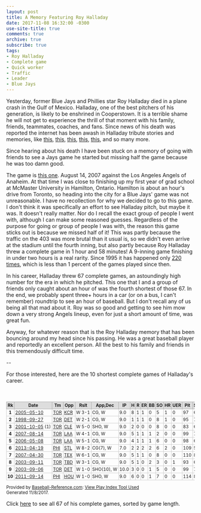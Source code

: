 ```yaml
---
layout: post
title: A Memory Featuring Roy Halladay
date: 2017-11-08 16:32:00 -0300
use-site-title: true
comments: true
archive: true
subscribe: true
tags:
- Roy Halladay
- Complete game
- Quick worker
- Traffic
- Leader
- Blue Jays
---
```


Yesterday, former Blue Jays and Phillies star Roy Halladay died in a plane crash in the Gulf of Mexico. Halladay, one of the best
pitchers of his generation, is likely to be enshrined in Cooperstown. It is a terrible shame he will not get to experience the thrill
of that moment with his family, friends, teammates, coaches, and fans. Since news of his death was reported the internet has been 
awash in Halladay tribute stories and memories, like <a href = "https://theathletic.com/149646/2017/11/07/rosenthal-former-teammates-remember-roy-halladay-as-a-great-player-and-an-even-better-person/" target = "_blank"> this</a>, 
<a href = "https://medium.com/@smsfindlay/its-good-to-have-you-with-us-even-if-it-s-just-for-the-day-a8ed4a32b656" target = "_blank"> this</a>,
<a href = "https://www.sbnation.com/2017/11/7/16620788/roy-halladay-blue-jays-phillies-memory" target = "_blank"> this</a>,
<a href = "https://theathletic.com/149804/2017/11/08/lott-a-personal-farewell-to-roy-halladay-a-blue-jays-legend-whose-retirement-seemed-to-bring-as-much-joy-as-his-glorious-career/" target = "_blank"> this</a>,
<a href = "https://www.thestar.com/sports/bluejays/2017/11/07/roy-halladay-was-a-pitching-ace-an-intense-competitor-and-a-ruthlessly-good-man-arthur.html" target = "_blank"> this</a>, and so many more. 

Since hearing about his death I have been stuck on a memory of going with friends to see a Jays game he started but missing half the game because he was too damn good.

The game is <a href = "https://www.baseball-reference.com/boxes/TOR/TOR200708140.shtml" target = "_blank"> this one</a>. August 14, 2007 against the Los Angeles Angels of Anaheim. At that 
time I was close to finishing up my first year of grad school at McMaster University in Hamilton, Ontario. Hamilton is about an hour's drive from Toronto,
so heading into the city for a Blue Jays' game was not unreasonable. I have no recollection for why we decided to go to this game. I don't think it was specifically
an effort to see Halladay pitch, but maybe it was. It doesn't really matter. Nor do I recall the exact group of people I went with, although I can make some reasoned guesses. 
Regardless of the purpose for going or group of people I was with, the reason this game sticks out is because we missed half of it! This was partly because the traffic on the 403 was more brutal than it usual is, so we
didn't even arrive at the stadium until the fourth inning, but also partly because Roy Halladay threw a complete game in 1 hour and 58 minutes! A 9-inning game finishing in under two hours
is a real rarity. Since 1995 it has happened only <a href = "https://bbref.com/pi/shareit/fkXaD" target = "_blank"> 220 times</a>, which is less than 1 percent of the games 
played since then. 

In his career, Halladay threw 67 complete games, an astoundingly high number for the era in which he pitched. This one that I and a group of friends only caught 
about an hour of was the fourth shortest of those 67. In the end, we probably spent three+ hours in a car (or on a bus, I can't remember) roundtrip to see an hour of baseball. But I don't recall
any of us being all that mad about it. Roy was so good and getting to see him mow down a very strong Angels lineup, even for just a short amount of time,
was great fun.

Anyway, for whatever reason that is the Roy Halladay memory that has been bouncing around my head since his passing. He was a great baseball player and reportedly an
excellent person. All the best to his family and friends in this tremendously difficult time.

--

For those interested, here are the 10 shortest complete games of Halladay's career.
<div class="sr_share_wrap" style="overflow:auto">
<table class="sr_share" id="" data-cols-to-freeze="2" style="border-collapse: collapse; font-size:.83em; border: 1px sold #aaa; overflow:auto;"><caption>Results</caption>
   <colgroup><col><col><col><col><col><col><col><col><col><col><col><col><col><col><col><col><col><col><col><col><col><col><col><col><col><col><col><col><col><col><col><col><col><col><col><col><col><col><col><col></colgroup>
   <thead>
      <tr>
         <th data-stat="ranker" scope="col" style="background-color: #ddd; border: 1px solid #aaa; padding: 2px;">Rk</th>
         <th data-stat="date_game" scope="col" style="background-color: #ddd; border: 1px solid #aaa; padding: 2px;">Date</th>
         <th data-stat="team_id" scope="col" style="background-color: #ddd; border: 1px solid #aaa; padding: 2px;">Tm</th>
         <th data-stat="opp_ID" scope="col" style="background-color: #ddd; border: 1px solid #aaa; padding: 2px;">Opp</th>
         <th data-stat="game_result" scope="col" style="background-color: #ddd; border: 1px solid #aaa; padding: 2px;">Rslt</th>
         <th data-stat="pitcher_game_result" scope="col" style="background-color: #ddd; border: 1px solid #aaa; padding: 2px;">App,Dec</th>
         <th data-stat="IP" scope="col" data-filter="1" data-name="Innings Pitched" style="background-color: #ddd; border: 1px solid #aaa; padding: 2px;">IP</th>
         <th data-stat="H" scope="col" style="background-color: #ddd; border: 1px solid #aaa; padding: 2px;">H</th>
         <th data-stat="R" scope="col" style="background-color: #ddd; border: 1px solid #aaa; padding: 2px;">R</th>
         <th data-stat="ER" scope="col" style="background-color: #ddd; border: 1px solid #aaa; padding: 2px;">ER</th>
         <th data-stat="BB" scope="col" style="background-color: #ddd; border: 1px solid #aaa; padding: 2px;">BB</th>
         <th data-stat="SO" scope="col" style="background-color: #ddd; border: 1px solid #aaa; padding: 2px;">SO</th>
         <th data-stat="HR" scope="col" style="background-color: #ddd; border: 1px solid #aaa; padding: 2px;">HR</th>
         <th data-stat="UER" scope="col" style="background-color: #ddd; border: 1px solid #aaa; padding: 2px;">UER</th>
         <th data-stat="pitches" scope="col" style="background-color: #ddd; border: 1px solid #aaa; padding: 2px;">Pit</th>
         <th data-stat="strikes" scope="col" style="background-color: #ddd; border: 1px solid #aaa; padding: 2px;">Str</th>
         <th data-stat="game_score" scope="col" style="background-color: #ddd; border: 1px solid #aaa; padding: 2px;">GSc</th>
         <th data-stat="BF" scope="col" style="background-color: #ddd; border: 1px solid #aaa; padding: 2px;">BF</th>
         <th data-stat="AB" scope="col" style="background-color: #ddd; border: 1px solid #aaa; padding: 2px;">AB</th>
         <th data-stat="2B" scope="col" style="background-color: #ddd; border: 1px solid #aaa; padding: 2px;">2B</th>
         <th data-stat="3B" scope="col" style="background-color: #ddd; border: 1px solid #aaa; padding: 2px;">3B</th>
         <th data-stat="IBB" scope="col" style="background-color: #ddd; border: 1px solid #aaa; padding: 2px;">IBB</th>
         <th data-stat="HBP" scope="col" style="background-color: #ddd; border: 1px solid #aaa; padding: 2px;">HBP</th>
         <th data-stat="SH" scope="col" style="background-color: #ddd; border: 1px solid #aaa; padding: 2px;">SH</th>
         <th data-stat="SF" scope="col" style="background-color: #ddd; border: 1px solid #aaa; padding: 2px;">SF</th>
         <th data-stat="GIDP" scope="col" style="background-color: #ddd; border: 1px solid #aaa; padding: 2px;">GDP</th>
         <th data-stat="SB" scope="col" style="background-color: #ddd; border: 1px solid #aaa; padding: 2px;">SB</th>
         <th data-stat="CS" scope="col" style="background-color: #ddd; border: 1px solid #aaa; padding: 2px;">CS</th>
         <th data-stat="pickoffs" scope="col" style="background-color: #ddd; border: 1px solid #aaa; padding: 2px;">PO</th>
         <th data-stat="BK" scope="col" style="background-color: #ddd; border: 1px solid #aaa; padding: 2px;">BK</th>
         <th data-stat="WP" scope="col" style="background-color: #ddd; border: 1px solid #aaa; padding: 2px;">WP</th>
         <th data-stat="earned_run_avg" scope="col" data-filter="1" data-name="Earned Run Average" style="background-color: #ddd; border: 1px solid #aaa; padding: 2px;">ERA</th>
         <th data-stat="wpa_def" scope="col" data-filter="1" data-name="Win Probability Added (WPA)" style="background-color: #ddd; border: 1px solid #aaa; padding: 2px;">WPA</th>
         <th data-stat="re24_def" scope="col" data-filter="1" data-name="Base-Out Runs Saved (RE24)" style="background-color: #ddd; border: 1px solid #aaa; padding: 2px;">RE24</th>
         <th data-stat="leverage_index_avg" scope="col" data-filter="1" data-name="<strong>Average Leverage Index</strong><br>The average pressure the pitcher or batter saw in this game or season.<br>1.0 is average pressure, below 1.0 is low pressure and above 1.0 is high pressure." style="background-color: #ddd; border: 1px solid #aaa; padding: 2px;">aLI</th>
         <th data-stat="game_length_minutes" scope="col" style="background-color: #ddd; border: 1px solid #aaa; padding: 2px;">GmLen</th>
      </tr>
   </thead>
   <tbody>
<tr data-row="0"><th scope="row" data-stat="ranker" csk="1" style="border: 1px solid #ccc; padding: 2px 3px 2px 2px; white-space: nowrap; ">1</th><td data-stat="date_game" style="border: 1px solid #ccc; padding: 2px 3px 2px 2px; white-space: nowrap; "><a href="https://www.baseball-reference.com/boxes/TOR/TOR200505100.shtml?utm_source=direct&amp;utm_medium=Share&amp;utm_campaign=ShareTool">2005-05-10</a></td><td data-stat="team_id" style="border: 1px solid #ccc; padding: 2px 3px 2px 2px; white-space: nowrap; "><a href="https://www.baseball-reference.com/teams/TOR/2005.shtml?utm_source=direct&amp;utm_medium=Share&amp;utm_campaign=ShareTool">TOR</a></td><td data-stat="opp_ID" style="border: 1px solid #ccc; padding: 2px 3px 2px 2px; white-space: nowrap; "><a href="https://www.baseball-reference.com/teams/KCR/2005.shtml?utm_source=direct&amp;utm_medium=Share&amp;utm_campaign=ShareTool">KCR</a></td><td data-stat="game_result" style="border: 1px solid #ccc; padding: 2px 3px 2px 2px; white-space: nowrap; ">W 3-1</td><td data-stat="pitcher_game_result" csk="5" style="border: 1px solid #ccc; padding: 2px 3px 2px 2px; white-space: nowrap; ">CG, W</td><td data-endpoint="/play-index/pe.cgi?html=1&amp;game-id=TOR200505100-hallaro01" data-stat="IP" style="border: 1px solid #ccc; padding: 2px 3px 2px 2px; white-space: nowrap; "> 9.0</td><td data-stat="H" style="border: 1px solid #ccc; padding: 2px 3px 2px 2px; white-space: nowrap; ">8</td><td data-stat="R" style="border: 1px solid #ccc; padding: 2px 3px 2px 2px; white-space: nowrap; ">1</td><td data-stat="ER" style="border: 1px solid #ccc; padding: 2px 3px 2px 2px; white-space: nowrap; ">1</td><td data-stat="BB" style="border: 1px solid #ccc; padding: 2px 3px 2px 2px; white-space: nowrap; ">0</td><td data-stat="SO" style="border: 1px solid #ccc; padding: 2px 3px 2px 2px; white-space: nowrap; ">5</td><td data-stat="HR" style="border: 1px solid #ccc; padding: 2px 3px 2px 2px; white-space: nowrap; ">1</td><td data-stat="UER" style="border: 1px solid #ccc; padding: 2px 3px 2px 2px; white-space: nowrap; ">0</td><td data-stat="pitches" style="border: 1px solid #ccc; padding: 2px 3px 2px 2px; white-space: nowrap; ">97</td><td data-stat="strikes" style="border: 1px solid #ccc; padding: 2px 3px 2px 2px; white-space: nowrap; ">63</td><td data-stat="game_score" style="border: 1px solid #ccc; padding: 2px 3px 2px 2px; white-space: nowrap; ">72</td><td data-stat="BF" style="border: 1px solid #ccc; padding: 2px 3px 2px 2px; white-space: nowrap; ">32</td><td data-stat="AB" style="border: 1px solid #ccc; padding: 2px 3px 2px 2px; white-space: nowrap; ">31</td><td data-stat="2B" style="border: 1px solid #ccc; padding: 2px 3px 2px 2px; white-space: nowrap; ">2</td><td data-stat="3B" style="border: 1px solid #ccc; padding: 2px 3px 2px 2px; white-space: nowrap; ">0</td><td data-stat="IBB" style="border: 1px solid #ccc; padding: 2px 3px 2px 2px; white-space: nowrap; ">0</td><td data-stat="HBP" style="border: 1px solid #ccc; padding: 2px 3px 2px 2px; white-space: nowrap; ">0</td><td data-stat="SH" style="border: 1px solid #ccc; padding: 2px 3px 2px 2px; white-space: nowrap; ">1</td><td data-stat="SF" style="border: 1px solid #ccc; padding: 2px 3px 2px 2px; white-space: nowrap; ">0</td><td data-stat="GIDP" style="border: 1px solid #ccc; padding: 2px 3px 2px 2px; white-space: nowrap; ">1</td><td data-stat="SB" style="border: 1px solid #ccc; padding: 2px 3px 2px 2px; white-space: nowrap; ">0</td><td data-stat="CS" style="border: 1px solid #ccc; padding: 2px 3px 2px 2px; white-space: nowrap; ">0</td><td data-stat="pickoffs" style="border: 1px solid #ccc; padding: 2px 3px 2px 2px; white-space: nowrap; ">0</td><td data-stat="BK" style="border: 1px solid #ccc; padding: 2px 3px 2px 2px; white-space: nowrap; ">0</td><td data-stat="WP" style="border: 1px solid #ccc; padding: 2px 3px 2px 2px; white-space: nowrap; ">0</td><td data-stat="earned_run_avg" style="border: 1px solid #ccc; padding: 2px 3px 2px 2px; white-space: nowrap; "> 1.00</td><td data-stat="wpa_def" style="border: 1px solid #ccc; padding: 2px 3px 2px 2px; white-space: nowrap; ">0.478</td><td data-stat="re24_def" style="border: 1px solid #ccc; padding: 2px 3px 2px 2px; white-space: nowrap; ">3.853</td><td data-stat="leverage_index_avg" style="border: 1px solid #ccc; padding: 2px 3px 2px 2px; white-space: nowrap; ">1.146</td><td data-stat="game_length_minutes" style="border: 1px solid #ccc; padding: 2px 3px 2px 2px; white-space: nowrap; ">104</td></tr>
<tr data-row="1"><th scope="row" data-stat="ranker" csk="2" style="border: 1px solid #ccc; padding: 2px 3px 2px 2px; white-space: nowrap; ">2</th><td data-stat="date_game" style="border: 1px solid #ccc; padding: 2px 3px 2px 2px; white-space: nowrap; "><a href="https://www.baseball-reference.com/boxes/TOR/TOR199809270.shtml?utm_source=direct&amp;utm_medium=Share&amp;utm_campaign=ShareTool">1998-09-27</a></td><td data-stat="team_id" style="border: 1px solid #ccc; padding: 2px 3px 2px 2px; white-space: nowrap; "><a href="https://www.baseball-reference.com/teams/TOR/1998.shtml?utm_source=direct&amp;utm_medium=Share&amp;utm_campaign=ShareTool">TOR</a></td><td data-stat="opp_ID" style="border: 1px solid #ccc; padding: 2px 3px 2px 2px; white-space: nowrap; "><a href="https://www.baseball-reference.com/teams/DET/1998.shtml?utm_source=direct&amp;utm_medium=Share&amp;utm_campaign=ShareTool">DET</a></td><td data-stat="game_result" style="border: 1px solid #ccc; padding: 2px 3px 2px 2px; white-space: nowrap; ">W 2-1</td><td data-stat="pitcher_game_result" csk="5" style="border: 1px solid #ccc; padding: 2px 3px 2px 2px; white-space: nowrap; ">CG, W</td><td data-endpoint="/play-index/pe.cgi?html=1&amp;game-id=TOR199809270-hallaro01" data-stat="IP" style="border: 1px solid #ccc; padding: 2px 3px 2px 2px; white-space: nowrap; "> 9.0</td><td data-stat="H" style="border: 1px solid #ccc; padding: 2px 3px 2px 2px; white-space: nowrap; ">1</td><td data-stat="R" style="border: 1px solid #ccc; padding: 2px 3px 2px 2px; white-space: nowrap; ">1</td><td data-stat="ER" style="border: 1px solid #ccc; padding: 2px 3px 2px 2px; white-space: nowrap; ">1</td><td data-stat="BB" style="border: 1px solid #ccc; padding: 2px 3px 2px 2px; white-space: nowrap; ">0</td><td data-stat="SO" style="border: 1px solid #ccc; padding: 2px 3px 2px 2px; white-space: nowrap; ">8</td><td data-stat="HR" style="border: 1px solid #ccc; padding: 2px 3px 2px 2px; white-space: nowrap; ">1</td><td data-stat="UER" style="border: 1px solid #ccc; padding: 2px 3px 2px 2px; white-space: nowrap; ">0</td><td data-stat="pitches" style="border: 1px solid #ccc; padding: 2px 3px 2px 2px; white-space: nowrap; ">95</td><td data-stat="strikes" style="border: 1px solid #ccc; padding: 2px 3px 2px 2px; white-space: nowrap; ">73</td><td data-stat="game_score" style="border: 1px solid #ccc; padding: 2px 3px 2px 2px; white-space: nowrap; ">89</td><td data-stat="BF" style="border: 1px solid #ccc; padding: 2px 3px 2px 2px; white-space: nowrap; ">29</td><td data-stat="AB" style="border: 1px solid #ccc; padding: 2px 3px 2px 2px; white-space: nowrap; ">29</td><td data-stat="2B" style="border: 1px solid #ccc; padding: 2px 3px 2px 2px; white-space: nowrap; ">0</td><td data-stat="3B" style="border: 1px solid #ccc; padding: 2px 3px 2px 2px; white-space: nowrap; ">0</td><td data-stat="IBB" style="border: 1px solid #ccc; padding: 2px 3px 2px 2px; white-space: nowrap; ">0</td><td data-stat="HBP" style="border: 1px solid #ccc; padding: 2px 3px 2px 2px; white-space: nowrap; ">0</td><td data-stat="SH" style="border: 1px solid #ccc; padding: 2px 3px 2px 2px; white-space: nowrap; ">0</td><td data-stat="SF" style="border: 1px solid #ccc; padding: 2px 3px 2px 2px; white-space: nowrap; ">0</td><td data-stat="GIDP" style="border: 1px solid #ccc; padding: 2px 3px 2px 2px; white-space: nowrap; ">0</td><td data-stat="SB" style="border: 1px solid #ccc; padding: 2px 3px 2px 2px; white-space: nowrap; ">0</td><td data-stat="CS" style="border: 1px solid #ccc; padding: 2px 3px 2px 2px; white-space: nowrap; ">0</td><td data-stat="pickoffs" style="border: 1px solid #ccc; padding: 2px 3px 2px 2px; white-space: nowrap; ">0</td><td data-stat="BK" style="border: 1px solid #ccc; padding: 2px 3px 2px 2px; white-space: nowrap; ">0</td><td data-stat="WP" style="border: 1px solid #ccc; padding: 2px 3px 2px 2px; white-space: nowrap; ">0</td><td data-stat="earned_run_avg" style="border: 1px solid #ccc; padding: 2px 3px 2px 2px; white-space: nowrap; "> 1.00</td><td data-stat="wpa_def" style="border: 1px solid #ccc; padding: 2px 3px 2px 2px; white-space: nowrap; ">0.623</td><td data-stat="re24_def" style="border: 1px solid #ccc; padding: 2px 3px 2px 2px; white-space: nowrap; ">4.044</td><td data-stat="leverage_index_avg" style="border: 1px solid #ccc; padding: 2px 3px 2px 2px; white-space: nowrap; ">.987</td><td data-stat="game_length_minutes" style="border: 1px solid #ccc; padding: 2px 3px 2px 2px; white-space: nowrap; ">105</td></tr>
<tr data-row="2"><th scope="row" data-stat="ranker" csk="3" style="border: 1px solid #ccc; padding: 2px 3px 2px 2px; white-space: nowrap; ">3</th><td data-stat="date_game" style="border: 1px solid #ccc; padding: 2px 3px 2px 2px; white-space: nowrap; "><a href="https://www.baseball-reference.com/boxes/TOR/TOR200110051.shtml?utm_source=direct&amp;utm_medium=Share&amp;utm_campaign=ShareTool">2001-10-05</a>&nbsp;(1)</td><td data-stat="team_id" style="border: 1px solid #ccc; padding: 2px 3px 2px 2px; white-space: nowrap; "><a href="https://www.baseball-reference.com/teams/TOR/2001.shtml?utm_source=direct&amp;utm_medium=Share&amp;utm_campaign=ShareTool">TOR</a></td><td data-stat="opp_ID" style="border: 1px solid #ccc; padding: 2px 3px 2px 2px; white-space: nowrap; "><a href="https://www.baseball-reference.com/teams/CLE/2001.shtml?utm_source=direct&amp;utm_medium=Share&amp;utm_campaign=ShareTool">CLE</a></td><td data-stat="game_result" style="border: 1px solid #ccc; padding: 2px 3px 2px 2px; white-space: nowrap; ">W 5-0</td><td data-stat="pitcher_game_result" csk="5" style="border: 1px solid #ccc; padding: 2px 3px 2px 2px; white-space: nowrap; ">SHO, W</td><td data-endpoint="/play-index/pe.cgi?html=1&amp;game-id=TOR200110051-hallaro01" data-stat="IP" style="border: 1px solid #ccc; padding: 2px 3px 2px 2px; white-space: nowrap; "> 9.0</td><td data-stat="H" style="border: 1px solid #ccc; padding: 2px 3px 2px 2px; white-space: nowrap; ">2</td><td data-stat="R" style="border: 1px solid #ccc; padding: 2px 3px 2px 2px; white-space: nowrap; ">0</td><td data-stat="ER" style="border: 1px solid #ccc; padding: 2px 3px 2px 2px; white-space: nowrap; ">0</td><td data-stat="BB" style="border: 1px solid #ccc; padding: 2px 3px 2px 2px; white-space: nowrap; ">0</td><td data-stat="SO" style="border: 1px solid #ccc; padding: 2px 3px 2px 2px; white-space: nowrap; ">8</td><td data-stat="HR" style="border: 1px solid #ccc; padding: 2px 3px 2px 2px; white-space: nowrap; ">0</td><td data-stat="UER" style="border: 1px solid #ccc; padding: 2px 3px 2px 2px; white-space: nowrap; ">0</td><td data-stat="pitches" style="border: 1px solid #ccc; padding: 2px 3px 2px 2px; white-space: nowrap; ">83</td><td data-stat="strikes" style="border: 1px solid #ccc; padding: 2px 3px 2px 2px; white-space: nowrap; ">60</td><td data-stat="game_score" style="border: 1px solid #ccc; padding: 2px 3px 2px 2px; white-space: nowrap; ">91</td><td data-stat="BF" style="border: 1px solid #ccc; padding: 2px 3px 2px 2px; white-space: nowrap; ">29</td><td data-stat="AB" style="border: 1px solid #ccc; padding: 2px 3px 2px 2px; white-space: nowrap; ">29</td><td data-stat="2B" style="border: 1px solid #ccc; padding: 2px 3px 2px 2px; white-space: nowrap; ">0</td><td data-stat="3B" style="border: 1px solid #ccc; padding: 2px 3px 2px 2px; white-space: nowrap; ">0</td><td data-stat="IBB" style="border: 1px solid #ccc; padding: 2px 3px 2px 2px; white-space: nowrap; ">0</td><td data-stat="HBP" style="border: 1px solid #ccc; padding: 2px 3px 2px 2px; white-space: nowrap; ">0</td><td data-stat="SH" style="border: 1px solid #ccc; padding: 2px 3px 2px 2px; white-space: nowrap; ">0</td><td data-stat="SF" style="border: 1px solid #ccc; padding: 2px 3px 2px 2px; white-space: nowrap; ">0</td><td data-stat="GIDP" style="border: 1px solid #ccc; padding: 2px 3px 2px 2px; white-space: nowrap; ">1</td><td data-stat="SB" style="border: 1px solid #ccc; padding: 2px 3px 2px 2px; white-space: nowrap; ">0</td><td data-stat="CS" style="border: 1px solid #ccc; padding: 2px 3px 2px 2px; white-space: nowrap; ">0</td><td data-stat="pickoffs" style="border: 1px solid #ccc; padding: 2px 3px 2px 2px; white-space: nowrap; ">0</td><td data-stat="BK" style="border: 1px solid #ccc; padding: 2px 3px 2px 2px; white-space: nowrap; ">0</td><td data-stat="WP" style="border: 1px solid #ccc; padding: 2px 3px 2px 2px; white-space: nowrap; ">0</td><td data-stat="earned_run_avg" style="border: 1px solid #ccc; padding: 2px 3px 2px 2px; white-space: nowrap; "> 0.00</td><td data-stat="wpa_def" style="border: 1px solid #ccc; padding: 2px 3px 2px 2px; white-space: nowrap; ">0.285</td><td data-stat="re24_def" style="border: 1px solid #ccc; padding: 2px 3px 2px 2px; white-space: nowrap; ">5.034</td><td data-stat="leverage_index_avg" style="border: 1px solid #ccc; padding: 2px 3px 2px 2px; white-space: nowrap; ">.416</td><td data-stat="game_length_minutes" style="border: 1px solid #ccc; padding: 2px 3px 2px 2px; white-space: nowrap; ">117</td></tr>
<tr data-row="3"><th scope="row" data-stat="ranker" csk="4" style="border: 1px solid #ccc; padding: 2px 3px 2px 2px; white-space: nowrap; ">4</th><td data-stat="date_game" style="border: 1px solid #ccc; padding: 2px 3px 2px 2px; white-space: nowrap; "><a href="https://www.baseball-reference.com/boxes/TOR/TOR200708140.shtml?utm_source=direct&amp;utm_medium=Share&amp;utm_campaign=ShareTool">2007-08-14</a></td><td data-stat="team_id" style="border: 1px solid #ccc; padding: 2px 3px 2px 2px; white-space: nowrap; "><a href="https://www.baseball-reference.com/teams/TOR/2007.shtml?utm_source=direct&amp;utm_medium=Share&amp;utm_campaign=ShareTool">TOR</a></td><td data-stat="opp_ID" style="border: 1px solid #ccc; padding: 2px 3px 2px 2px; white-space: nowrap; "><a href="https://www.baseball-reference.com/teams/LAA/2007.shtml?utm_source=direct&amp;utm_medium=Share&amp;utm_campaign=ShareTool">LAA</a></td><td data-stat="game_result" style="border: 1px solid #ccc; padding: 2px 3px 2px 2px; white-space: nowrap; ">W 4-1</td><td data-stat="pitcher_game_result" csk="5" style="border: 1px solid #ccc; padding: 2px 3px 2px 2px; white-space: nowrap; ">CG, W</td><td data-endpoint="/play-index/pe.cgi?html=1&amp;game-id=TOR200708140-hallaro01" data-stat="IP" style="border: 1px solid #ccc; padding: 2px 3px 2px 2px; white-space: nowrap; "> 9.0</td><td data-stat="H" style="border: 1px solid #ccc; padding: 2px 3px 2px 2px; white-space: nowrap; ">5</td><td data-stat="R" style="border: 1px solid #ccc; padding: 2px 3px 2px 2px; white-space: nowrap; ">1</td><td data-stat="ER" style="border: 1px solid #ccc; padding: 2px 3px 2px 2px; white-space: nowrap; ">1</td><td data-stat="BB" style="border: 1px solid #ccc; padding: 2px 3px 2px 2px; white-space: nowrap; ">1</td><td data-stat="SO" style="border: 1px solid #ccc; padding: 2px 3px 2px 2px; white-space: nowrap; ">2</td><td data-stat="HR" style="border: 1px solid #ccc; padding: 2px 3px 2px 2px; white-space: nowrap; ">0</td><td data-stat="UER" style="border: 1px solid #ccc; padding: 2px 3px 2px 2px; white-space: nowrap; ">0</td><td data-stat="pitches" style="border: 1px solid #ccc; padding: 2px 3px 2px 2px; white-space: nowrap; ">99</td><td data-stat="strikes" style="border: 1px solid #ccc; padding: 2px 3px 2px 2px; white-space: nowrap; ">71</td><td data-stat="game_score" style="border: 1px solid #ccc; padding: 2px 3px 2px 2px; white-space: nowrap; ">74</td><td data-stat="BF" style="border: 1px solid #ccc; padding: 2px 3px 2px 2px; white-space: nowrap; ">30</td><td data-stat="AB" style="border: 1px solid #ccc; padding: 2px 3px 2px 2px; white-space: nowrap; ">29</td><td data-stat="2B" style="border: 1px solid #ccc; padding: 2px 3px 2px 2px; white-space: nowrap; ">0</td><td data-stat="3B" style="border: 1px solid #ccc; padding: 2px 3px 2px 2px; white-space: nowrap; ">0</td><td data-stat="IBB" style="border: 1px solid #ccc; padding: 2px 3px 2px 2px; white-space: nowrap; ">0</td><td data-stat="HBP" style="border: 1px solid #ccc; padding: 2px 3px 2px 2px; white-space: nowrap; ">0</td><td data-stat="SH" style="border: 1px solid #ccc; padding: 2px 3px 2px 2px; white-space: nowrap; ">0</td><td data-stat="SF" style="border: 1px solid #ccc; padding: 2px 3px 2px 2px; white-space: nowrap; ">0</td><td data-stat="GIDP" style="border: 1px solid #ccc; padding: 2px 3px 2px 2px; white-space: nowrap; ">1</td><td data-stat="SB" style="border: 1px solid #ccc; padding: 2px 3px 2px 2px; white-space: nowrap; ">1</td><td data-stat="CS" style="border: 1px solid #ccc; padding: 2px 3px 2px 2px; white-space: nowrap; ">1</td><td data-stat="pickoffs" style="border: 1px solid #ccc; padding: 2px 3px 2px 2px; white-space: nowrap; ">0</td><td data-stat="BK" style="border: 1px solid #ccc; padding: 2px 3px 2px 2px; white-space: nowrap; ">0</td><td data-stat="WP" style="border: 1px solid #ccc; padding: 2px 3px 2px 2px; white-space: nowrap; ">0</td><td data-stat="earned_run_avg" style="border: 1px solid #ccc; padding: 2px 3px 2px 2px; white-space: nowrap; "> 1.00</td><td data-stat="wpa_def" style="border: 1px solid #ccc; padding: 2px 3px 2px 2px; white-space: nowrap; ">0.334</td><td data-stat="re24_def" style="border: 1px solid #ccc; padding: 2px 3px 2px 2px; white-space: nowrap; ">3.954</td><td data-stat="leverage_index_avg" style="border: 1px solid #ccc; padding: 2px 3px 2px 2px; white-space: nowrap; ">.811</td><td data-stat="game_length_minutes" style="border: 1px solid #ccc; padding: 2px 3px 2px 2px; white-space: nowrap; ">118</td></tr>
<tr data-row="4"><th scope="row" data-stat="ranker" csk="5" style="border: 1px solid #ccc; padding: 2px 3px 2px 2px; white-space: nowrap; ">5</th><td data-stat="date_game" style="border: 1px solid #ccc; padding: 2px 3px 2px 2px; white-space: nowrap; "><a href="https://www.baseball-reference.com/boxes/TOR/TOR200605080.shtml?utm_source=direct&amp;utm_medium=Share&amp;utm_campaign=ShareTool">2006-05-08</a></td><td data-stat="team_id" style="border: 1px solid #ccc; padding: 2px 3px 2px 2px; white-space: nowrap; "><a href="https://www.baseball-reference.com/teams/TOR/2006.shtml?utm_source=direct&amp;utm_medium=Share&amp;utm_campaign=ShareTool">TOR</a></td><td data-stat="opp_ID" style="border: 1px solid #ccc; padding: 2px 3px 2px 2px; white-space: nowrap; "><a href="https://www.baseball-reference.com/teams/LAA/2006.shtml?utm_source=direct&amp;utm_medium=Share&amp;utm_campaign=ShareTool">LAA</a></td><td data-stat="game_result" style="border: 1px solid #ccc; padding: 2px 3px 2px 2px; white-space: nowrap; ">W 5-1</td><td data-stat="pitcher_game_result" csk="5" style="border: 1px solid #ccc; padding: 2px 3px 2px 2px; white-space: nowrap; ">CG, W</td><td data-endpoint="/play-index/pe.cgi?html=1&amp;game-id=TOR200605080-hallaro01" data-stat="IP" style="border: 1px solid #ccc; padding: 2px 3px 2px 2px; white-space: nowrap; "> 9.0</td><td data-stat="H" style="border: 1px solid #ccc; padding: 2px 3px 2px 2px; white-space: nowrap; ">4</td><td data-stat="R" style="border: 1px solid #ccc; padding: 2px 3px 2px 2px; white-space: nowrap; ">1</td><td data-stat="ER" style="border: 1px solid #ccc; padding: 2px 3px 2px 2px; white-space: nowrap; ">1</td><td data-stat="BB" style="border: 1px solid #ccc; padding: 2px 3px 2px 2px; white-space: nowrap; ">1</td><td data-stat="SO" style="border: 1px solid #ccc; padding: 2px 3px 2px 2px; white-space: nowrap; ">6</td><td data-stat="HR" style="border: 1px solid #ccc; padding: 2px 3px 2px 2px; white-space: nowrap; ">0</td><td data-stat="UER" style="border: 1px solid #ccc; padding: 2px 3px 2px 2px; white-space: nowrap; ">0</td><td data-stat="pitches" style="border: 1px solid #ccc; padding: 2px 3px 2px 2px; white-space: nowrap; ">98</td><td data-stat="strikes" style="border: 1px solid #ccc; padding: 2px 3px 2px 2px; white-space: nowrap; ">60</td><td data-stat="game_score" style="border: 1px solid #ccc; padding: 2px 3px 2px 2px; white-space: nowrap; ">80</td><td data-stat="BF" style="border: 1px solid #ccc; padding: 2px 3px 2px 2px; white-space: nowrap; ">32</td><td data-stat="AB" style="border: 1px solid #ccc; padding: 2px 3px 2px 2px; white-space: nowrap; ">30</td><td data-stat="2B" style="border: 1px solid #ccc; padding: 2px 3px 2px 2px; white-space: nowrap; ">2</td><td data-stat="3B" style="border: 1px solid #ccc; padding: 2px 3px 2px 2px; white-space: nowrap; ">0</td><td data-stat="IBB" style="border: 1px solid #ccc; padding: 2px 3px 2px 2px; white-space: nowrap; ">0</td><td data-stat="HBP" style="border: 1px solid #ccc; padding: 2px 3px 2px 2px; white-space: nowrap; ">1</td><td data-stat="SH" style="border: 1px solid #ccc; padding: 2px 3px 2px 2px; white-space: nowrap; ">0</td><td data-stat="SF" style="border: 1px solid #ccc; padding: 2px 3px 2px 2px; white-space: nowrap; ">0</td><td data-stat="GIDP" style="border: 1px solid #ccc; padding: 2px 3px 2px 2px; white-space: nowrap; ">2</td><td data-stat="SB" style="border: 1px solid #ccc; padding: 2px 3px 2px 2px; white-space: nowrap; ">1</td><td data-stat="CS" style="border: 1px solid #ccc; padding: 2px 3px 2px 2px; white-space: nowrap; ">0</td><td data-stat="pickoffs" style="border: 1px solid #ccc; padding: 2px 3px 2px 2px; white-space: nowrap; ">0</td><td data-stat="BK" style="border: 1px solid #ccc; padding: 2px 3px 2px 2px; white-space: nowrap; ">0</td><td data-stat="WP" style="border: 1px solid #ccc; padding: 2px 3px 2px 2px; white-space: nowrap; ">0</td><td data-stat="earned_run_avg" style="border: 1px solid #ccc; padding: 2px 3px 2px 2px; white-space: nowrap; "> 1.00</td><td data-stat="wpa_def" style="border: 1px solid #ccc; padding: 2px 3px 2px 2px; white-space: nowrap; ">0.368</td><td data-stat="re24_def" style="border: 1px solid #ccc; padding: 2px 3px 2px 2px; white-space: nowrap; ">3.973</td><td data-stat="leverage_index_avg" style="border: 1px solid #ccc; padding: 2px 3px 2px 2px; white-space: nowrap; ">.774</td><td data-stat="game_length_minutes" style="border: 1px solid #ccc; padding: 2px 3px 2px 2px; white-space: nowrap; ">119</td></tr>
<tr data-row="5"><th scope="row" data-stat="ranker" csk="6" style="border: 1px solid #ccc; padding: 2px 3px 2px 2px; white-space: nowrap; ">6</th><td data-stat="date_game" style="border: 1px solid #ccc; padding: 2px 3px 2px 2px; white-space: nowrap; "><a href="https://www.baseball-reference.com/boxes/PHI/PHI201304190.shtml?utm_source=direct&amp;utm_medium=Share&amp;utm_campaign=ShareTool">2013-04-19</a></td><td data-stat="team_id" style="border: 1px solid #ccc; padding: 2px 3px 2px 2px; white-space: nowrap; "><a href="https://www.baseball-reference.com/teams/PHI/2013.shtml?utm_source=direct&amp;utm_medium=Share&amp;utm_campaign=ShareTool">PHI</a></td><td data-stat="opp_ID" style="border: 1px solid #ccc; padding: 2px 3px 2px 2px; white-space: nowrap; "><a href="https://www.baseball-reference.com/teams/STL/2013.shtml?utm_source=direct&amp;utm_medium=Share&amp;utm_campaign=ShareTool">STL</a></td><td data-stat="game_result" style="border: 1px solid #ccc; padding: 2px 3px 2px 2px; white-space: nowrap; ">W 8-2</td><td data-stat="pitcher_game_result" csk="5" style="border: 1px solid #ccc; padding: 2px 3px 2px 2px; white-space: nowrap; ">CG(7), W</td><td data-endpoint="/play-index/pe.cgi?html=1&amp;game-id=PHI201304190-hallaro01" data-stat="IP" style="border: 1px solid #ccc; padding: 2px 3px 2px 2px; white-space: nowrap; "> 7.0</td><td data-stat="H" style="border: 1px solid #ccc; padding: 2px 3px 2px 2px; white-space: nowrap; ">2</td><td data-stat="R" style="border: 1px solid #ccc; padding: 2px 3px 2px 2px; white-space: nowrap; ">2</td><td data-stat="ER" style="border: 1px solid #ccc; padding: 2px 3px 2px 2px; white-space: nowrap; ">2</td><td data-stat="BB" style="border: 1px solid #ccc; padding: 2px 3px 2px 2px; white-space: nowrap; ">2</td><td data-stat="SO" style="border: 1px solid #ccc; padding: 2px 3px 2px 2px; white-space: nowrap; ">6</td><td data-stat="HR" style="border: 1px solid #ccc; padding: 2px 3px 2px 2px; white-space: nowrap; ">2</td><td data-stat="UER" style="border: 1px solid #ccc; padding: 2px 3px 2px 2px; white-space: nowrap; ">0</td><td data-stat="pitches" style="border: 1px solid #ccc; padding: 2px 3px 2px 2px; white-space: nowrap; ">109</td><td data-stat="strikes" style="border: 1px solid #ccc; padding: 2px 3px 2px 2px; white-space: nowrap; ">59</td><td data-stat="game_score" style="border: 1px solid #ccc; padding: 2px 3px 2px 2px; white-space: nowrap; ">69</td><td data-stat="BF" style="border: 1px solid #ccc; padding: 2px 3px 2px 2px; white-space: nowrap; ">25</td><td data-stat="AB" style="border: 1px solid #ccc; padding: 2px 3px 2px 2px; white-space: nowrap; ">23</td><td data-stat="2B" style="border: 1px solid #ccc; padding: 2px 3px 2px 2px; white-space: nowrap; ">0</td><td data-stat="3B" style="border: 1px solid #ccc; padding: 2px 3px 2px 2px; white-space: nowrap; ">0</td><td data-stat="IBB" style="border: 1px solid #ccc; padding: 2px 3px 2px 2px; white-space: nowrap; ">0</td><td data-stat="HBP" style="border: 1px solid #ccc; padding: 2px 3px 2px 2px; white-space: nowrap; ">0</td><td data-stat="SH" style="border: 1px solid #ccc; padding: 2px 3px 2px 2px; white-space: nowrap; ">0</td><td data-stat="SF" style="border: 1px solid #ccc; padding: 2px 3px 2px 2px; white-space: nowrap; ">0</td><td data-stat="GIDP" style="border: 1px solid #ccc; padding: 2px 3px 2px 2px; white-space: nowrap; ">0</td><td data-stat="SB" style="border: 1px solid #ccc; padding: 2px 3px 2px 2px; white-space: nowrap; ">0</td><td data-stat="CS" style="border: 1px solid #ccc; padding: 2px 3px 2px 2px; white-space: nowrap; ">0</td><td data-stat="pickoffs" style="border: 1px solid #ccc; padding: 2px 3px 2px 2px; white-space: nowrap; ">0</td><td data-stat="BK" style="border: 1px solid #ccc; padding: 2px 3px 2px 2px; white-space: nowrap; ">0</td><td data-stat="WP" style="border: 1px solid #ccc; padding: 2px 3px 2px 2px; white-space: nowrap; ">0</td><td data-stat="earned_run_avg" style="border: 1px solid #ccc; padding: 2px 3px 2px 2px; white-space: nowrap; "> 2.57</td><td data-stat="wpa_def" style="border: 1px solid #ccc; padding: 2px 3px 2px 2px; white-space: nowrap; ">0.074</td><td data-stat="re24_def" style="border: 1px solid #ccc; padding: 2px 3px 2px 2px; white-space: nowrap; ">1.100</td><td data-stat="leverage_index_avg" style="border: 1px solid #ccc; padding: 2px 3px 2px 2px; white-space: nowrap; ">.236</td><td data-stat="game_length_minutes" style="border: 1px solid #ccc; padding: 2px 3px 2px 2px; white-space: nowrap; ">121</td></tr>
<tr data-row="6"><th scope="row" data-stat="ranker" csk="7" style="border: 1px solid #ccc; padding: 2px 3px 2px 2px; white-space: nowrap; ">7</th><td data-stat="date_game" style="border: 1px solid #ccc; padding: 2px 3px 2px 2px; white-space: nowrap; "><a href="https://www.baseball-reference.com/boxes/TOR/TOR200704300.shtml?utm_source=direct&amp;utm_medium=Share&amp;utm_campaign=ShareTool">2007-04-30</a></td><td data-stat="team_id" style="border: 1px solid #ccc; padding: 2px 3px 2px 2px; white-space: nowrap; "><a href="https://www.baseball-reference.com/teams/TOR/2007.shtml?utm_source=direct&amp;utm_medium=Share&amp;utm_campaign=ShareTool">TOR</a></td><td data-stat="opp_ID" style="border: 1px solid #ccc; padding: 2px 3px 2px 2px; white-space: nowrap; "><a href="https://www.baseball-reference.com/teams/TEX/2007.shtml?utm_source=direct&amp;utm_medium=Share&amp;utm_campaign=ShareTool">TEX</a></td><td data-stat="game_result" style="border: 1px solid #ccc; padding: 2px 3px 2px 2px; white-space: nowrap; ">W 6-1</td><td data-stat="pitcher_game_result" csk="5" style="border: 1px solid #ccc; padding: 2px 3px 2px 2px; white-space: nowrap; ">CG, W</td><td data-endpoint="/play-index/pe.cgi?html=1&amp;game-id=TOR200704300-hallaro01" data-stat="IP" style="border: 1px solid #ccc; padding: 2px 3px 2px 2px; white-space: nowrap; "> 9.0</td><td data-stat="H" style="border: 1px solid #ccc; padding: 2px 3px 2px 2px; white-space: nowrap; ">5</td><td data-stat="R" style="border: 1px solid #ccc; padding: 2px 3px 2px 2px; white-space: nowrap; ">1</td><td data-stat="ER" style="border: 1px solid #ccc; padding: 2px 3px 2px 2px; white-space: nowrap; ">1</td><td data-stat="BB" style="border: 1px solid #ccc; padding: 2px 3px 2px 2px; white-space: nowrap; ">0</td><td data-stat="SO" style="border: 1px solid #ccc; padding: 2px 3px 2px 2px; white-space: nowrap; ">8</td><td data-stat="HR" style="border: 1px solid #ccc; padding: 2px 3px 2px 2px; white-space: nowrap; ">0</td><td data-stat="UER" style="border: 1px solid #ccc; padding: 2px 3px 2px 2px; white-space: nowrap; ">0</td><td data-stat="pitches" style="border: 1px solid #ccc; padding: 2px 3px 2px 2px; white-space: nowrap; ">110</td><td data-stat="strikes" style="border: 1px solid #ccc; padding: 2px 3px 2px 2px; white-space: nowrap; ">80</td><td data-stat="game_score" style="border: 1px solid #ccc; padding: 2px 3px 2px 2px; white-space: nowrap; ">81</td><td data-stat="BF" style="border: 1px solid #ccc; padding: 2px 3px 2px 2px; white-space: nowrap; ">31</td><td data-stat="AB" style="border: 1px solid #ccc; padding: 2px 3px 2px 2px; white-space: nowrap; ">31</td><td data-stat="2B" style="border: 1px solid #ccc; padding: 2px 3px 2px 2px; white-space: nowrap; ">2</td><td data-stat="3B" style="border: 1px solid #ccc; padding: 2px 3px 2px 2px; white-space: nowrap; ">0</td><td data-stat="IBB" style="border: 1px solid #ccc; padding: 2px 3px 2px 2px; white-space: nowrap; ">0</td><td data-stat="HBP" style="border: 1px solid #ccc; padding: 2px 3px 2px 2px; white-space: nowrap; ">0</td><td data-stat="SH" style="border: 1px solid #ccc; padding: 2px 3px 2px 2px; white-space: nowrap; ">0</td><td data-stat="SF" style="border: 1px solid #ccc; padding: 2px 3px 2px 2px; white-space: nowrap; ">0</td><td data-stat="GIDP" style="border: 1px solid #ccc; padding: 2px 3px 2px 2px; white-space: nowrap; ">1</td><td data-stat="SB" style="border: 1px solid #ccc; padding: 2px 3px 2px 2px; white-space: nowrap; ">2</td><td data-stat="CS" style="border: 1px solid #ccc; padding: 2px 3px 2px 2px; white-space: nowrap; ">0</td><td data-stat="pickoffs" style="border: 1px solid #ccc; padding: 2px 3px 2px 2px; white-space: nowrap; ">0</td><td data-stat="BK" style="border: 1px solid #ccc; padding: 2px 3px 2px 2px; white-space: nowrap; ">0</td><td data-stat="WP" style="border: 1px solid #ccc; padding: 2px 3px 2px 2px; white-space: nowrap; ">0</td><td data-stat="earned_run_avg" style="border: 1px solid #ccc; padding: 2px 3px 2px 2px; white-space: nowrap; "> 1.00</td><td data-stat="wpa_def" style="border: 1px solid #ccc; padding: 2px 3px 2px 2px; white-space: nowrap; ">0.378</td><td data-stat="re24_def" style="border: 1px solid #ccc; padding: 2px 3px 2px 2px; white-space: nowrap; ">3.954</td><td data-stat="leverage_index_avg" style="border: 1px solid #ccc; padding: 2px 3px 2px 2px; white-space: nowrap; ">.832</td><td data-stat="game_length_minutes" style="border: 1px solid #ccc; padding: 2px 3px 2px 2px; white-space: nowrap; ">122</td></tr>
<tr data-row="7"><th scope="row" data-stat="ranker" csk="8" style="border: 1px solid #ccc; padding: 2px 3px 2px 2px; white-space: nowrap; ">8</th><td data-stat="date_game" style="border: 1px solid #ccc; padding: 2px 3px 2px 2px; white-space: nowrap; "><a href="https://www.baseball-reference.com/boxes/TBA/TBA200309110.shtml?utm_source=direct&amp;utm_medium=Share&amp;utm_campaign=ShareTool">2003-09-11</a></td><td data-stat="team_id" style="border: 1px solid #ccc; padding: 2px 3px 2px 2px; white-space: nowrap; "><a href="https://www.baseball-reference.com/teams/TOR/2003.shtml?utm_source=direct&amp;utm_medium=Share&amp;utm_campaign=ShareTool">TOR</a></td><td data-stat="opp_ID" style="border: 1px solid #ccc; padding: 2px 3px 2px 2px; white-space: nowrap; "><a href="https://www.baseball-reference.com/teams/TBD/2003.shtml?utm_source=direct&amp;utm_medium=Share&amp;utm_campaign=ShareTool">TBD</a></td><td data-stat="game_result" style="border: 1px solid #ccc; padding: 2px 3px 2px 2px; white-space: nowrap; ">W 3-1</td><td data-stat="pitcher_game_result" csk="5" style="border: 1px solid #ccc; padding: 2px 3px 2px 2px; white-space: nowrap; ">CG, W</td><td data-endpoint="/play-index/pe.cgi?html=1&amp;game-id=TBA200309110-hallaro01" data-stat="IP" style="border: 1px solid #ccc; padding: 2px 3px 2px 2px; white-space: nowrap; "> 9.0</td><td data-stat="H" style="border: 1px solid #ccc; padding: 2px 3px 2px 2px; white-space: nowrap; ">5</td><td data-stat="R" style="border: 1px solid #ccc; padding: 2px 3px 2px 2px; white-space: nowrap; ">1</td><td data-stat="ER" style="border: 1px solid #ccc; padding: 2px 3px 2px 2px; white-space: nowrap; ">0</td><td data-stat="BB" style="border: 1px solid #ccc; padding: 2px 3px 2px 2px; white-space: nowrap; ">2</td><td data-stat="SO" style="border: 1px solid #ccc; padding: 2px 3px 2px 2px; white-space: nowrap; ">3</td><td data-stat="HR" style="border: 1px solid #ccc; padding: 2px 3px 2px 2px; white-space: nowrap; ">0</td><td data-stat="UER" style="border: 1px solid #ccc; padding: 2px 3px 2px 2px; white-space: nowrap; ">1</td><td data-stat="pitches" style="border: 1px solid #ccc; padding: 2px 3px 2px 2px; white-space: nowrap; ">93</td><td data-stat="strikes" style="border: 1px solid #ccc; padding: 2px 3px 2px 2px; white-space: nowrap; ">64</td><td data-stat="game_score" style="border: 1px solid #ccc; padding: 2px 3px 2px 2px; white-space: nowrap; ">76</td><td data-stat="BF" style="border: 1px solid #ccc; padding: 2px 3px 2px 2px; white-space: nowrap; ">32</td><td data-stat="AB" style="border: 1px solid #ccc; padding: 2px 3px 2px 2px; white-space: nowrap; ">29</td><td data-stat="2B" style="border: 1px solid #ccc; padding: 2px 3px 2px 2px; white-space: nowrap; ">0</td><td data-stat="3B" style="border: 1px solid #ccc; padding: 2px 3px 2px 2px; white-space: nowrap; ">0</td><td data-stat="IBB" style="border: 1px solid #ccc; padding: 2px 3px 2px 2px; white-space: nowrap; ">0</td><td data-stat="HBP" style="border: 1px solid #ccc; padding: 2px 3px 2px 2px; white-space: nowrap; ">0</td><td data-stat="SH" style="border: 1px solid #ccc; padding: 2px 3px 2px 2px; white-space: nowrap; ">0</td><td data-stat="SF" style="border: 1px solid #ccc; padding: 2px 3px 2px 2px; white-space: nowrap; ">1</td><td data-stat="GIDP" style="border: 1px solid #ccc; padding: 2px 3px 2px 2px; white-space: nowrap; ">2</td><td data-stat="SB" style="border: 1px solid #ccc; padding: 2px 3px 2px 2px; white-space: nowrap; ">0</td><td data-stat="CS" style="border: 1px solid #ccc; padding: 2px 3px 2px 2px; white-space: nowrap; ">1</td><td data-stat="pickoffs" style="border: 1px solid #ccc; padding: 2px 3px 2px 2px; white-space: nowrap; ">0</td><td data-stat="BK" style="border: 1px solid #ccc; padding: 2px 3px 2px 2px; white-space: nowrap; ">0</td><td data-stat="WP" style="border: 1px solid #ccc; padding: 2px 3px 2px 2px; white-space: nowrap; ">0</td><td data-stat="earned_run_avg" style="border: 1px solid #ccc; padding: 2px 3px 2px 2px; white-space: nowrap; "> 0.00</td><td data-stat="wpa_def" style="border: 1px solid #ccc; padding: 2px 3px 2px 2px; white-space: nowrap; ">0.540</td><td data-stat="re24_def" style="border: 1px solid #ccc; padding: 2px 3px 2px 2px; white-space: nowrap; ">3.661</td><td data-stat="leverage_index_avg" style="border: 1px solid #ccc; padding: 2px 3px 2px 2px; white-space: nowrap; ">1.410</td><td data-stat="game_length_minutes" style="border: 1px solid #ccc; padding: 2px 3px 2px 2px; white-space: nowrap; ">123</td></tr>
<tr data-row="8"><th scope="row" data-stat="ranker" csk="9" style="border: 1px solid #ccc; padding: 2px 3px 2px 2px; white-space: nowrap; ">9</th><td data-stat="date_game" style="border: 1px solid #ccc; padding: 2px 3px 2px 2px; white-space: nowrap; "><a href="https://www.baseball-reference.com/boxes/TOR/TOR200309060.shtml?utm_source=direct&amp;utm_medium=Share&amp;utm_campaign=ShareTool">2003-09-06</a></td><td data-stat="team_id" style="border: 1px solid #ccc; padding: 2px 3px 2px 2px; white-space: nowrap; "><a href="https://www.baseball-reference.com/teams/TOR/2003.shtml?utm_source=direct&amp;utm_medium=Share&amp;utm_campaign=ShareTool">TOR</a></td><td data-stat="opp_ID" style="border: 1px solid #ccc; padding: 2px 3px 2px 2px; white-space: nowrap; "><a href="https://www.baseball-reference.com/teams/DET/2003.shtml?utm_source=direct&amp;utm_medium=Share&amp;utm_campaign=ShareTool">DET</a></td><td data-stat="game_result" style="border: 1px solid #ccc; padding: 2px 3px 2px 2px; white-space: nowrap; ">W 1-0</td><td data-stat="pitcher_game_result" csk="5" style="border: 1px solid #ccc; padding: 2px 3px 2px 2px; white-space: nowrap; ">SHO(10), W</td><td data-endpoint="/play-index/pe.cgi?html=1&amp;game-id=TOR200309060-hallaro01" data-stat="IP" style="border: 1px solid #ccc; padding: 2px 3px 2px 2px; white-space: nowrap; ">10.0</td><td data-stat="H" style="border: 1px solid #ccc; padding: 2px 3px 2px 2px; white-space: nowrap; ">3</td><td data-stat="R" style="border: 1px solid #ccc; padding: 2px 3px 2px 2px; white-space: nowrap; ">0</td><td data-stat="ER" style="border: 1px solid #ccc; padding: 2px 3px 2px 2px; white-space: nowrap; ">0</td><td data-stat="BB" style="border: 1px solid #ccc; padding: 2px 3px 2px 2px; white-space: nowrap; ">1</td><td data-stat="SO" style="border: 1px solid #ccc; padding: 2px 3px 2px 2px; white-space: nowrap; ">5</td><td data-stat="HR" style="border: 1px solid #ccc; padding: 2px 3px 2px 2px; white-space: nowrap; ">0</td><td data-stat="UER" style="border: 1px solid #ccc; padding: 2px 3px 2px 2px; white-space: nowrap; ">0</td><td data-stat="pitches" style="border: 1px solid #ccc; padding: 2px 3px 2px 2px; white-space: nowrap; ">99</td><td data-stat="strikes" style="border: 1px solid #ccc; padding: 2px 3px 2px 2px; white-space: nowrap; ">70</td><td data-stat="game_score" style="border: 1px solid #ccc; padding: 2px 3px 2px 2px; white-space: nowrap; ">90</td><td data-stat="BF" style="border: 1px solid #ccc; padding: 2px 3px 2px 2px; white-space: nowrap; ">35</td><td data-stat="AB" style="border: 1px solid #ccc; padding: 2px 3px 2px 2px; white-space: nowrap; ">33</td><td data-stat="2B" style="border: 1px solid #ccc; padding: 2px 3px 2px 2px; white-space: nowrap; ">1</td><td data-stat="3B" style="border: 1px solid #ccc; padding: 2px 3px 2px 2px; white-space: nowrap; ">0</td><td data-stat="IBB" style="border: 1px solid #ccc; padding: 2px 3px 2px 2px; white-space: nowrap; ">0</td><td data-stat="HBP" style="border: 1px solid #ccc; padding: 2px 3px 2px 2px; white-space: nowrap; ">1</td><td data-stat="SH" style="border: 1px solid #ccc; padding: 2px 3px 2px 2px; white-space: nowrap; ">0</td><td data-stat="SF" style="border: 1px solid #ccc; padding: 2px 3px 2px 2px; white-space: nowrap; ">0</td><td data-stat="GIDP" style="border: 1px solid #ccc; padding: 2px 3px 2px 2px; white-space: nowrap; ">1</td><td data-stat="SB" style="border: 1px solid #ccc; padding: 2px 3px 2px 2px; white-space: nowrap; ">0</td><td data-stat="CS" style="border: 1px solid #ccc; padding: 2px 3px 2px 2px; white-space: nowrap; ">0</td><td data-stat="pickoffs" style="border: 1px solid #ccc; padding: 2px 3px 2px 2px; white-space: nowrap; ">0</td><td data-stat="BK" style="border: 1px solid #ccc; padding: 2px 3px 2px 2px; white-space: nowrap; ">0</td><td data-stat="WP" style="border: 1px solid #ccc; padding: 2px 3px 2px 2px; white-space: nowrap; ">0</td><td data-stat="earned_run_avg" style="border: 1px solid #ccc; padding: 2px 3px 2px 2px; white-space: nowrap; "> 0.00</td><td data-stat="wpa_def" style="border: 1px solid #ccc; padding: 2px 3px 2px 2px; white-space: nowrap; ">0.883</td><td data-stat="re24_def" style="border: 1px solid #ccc; padding: 2px 3px 2px 2px; white-space: nowrap; ">5.670</td><td data-stat="leverage_index_avg" style="border: 1px solid #ccc; padding: 2px 3px 2px 2px; white-space: nowrap; ">1.431</td><td data-stat="game_length_minutes" style="border: 1px solid #ccc; padding: 2px 3px 2px 2px; white-space: nowrap; ">123</td></tr>
<tr data-row="9"><th scope="row" data-stat="ranker" csk="10" style="border: 1px solid #ccc; padding: 2px 3px 2px 2px; white-space: nowrap; ">10</th><td data-stat="date_game" style="border: 1px solid #ccc; padding: 2px 3px 2px 2px; white-space: nowrap; "><a href="https://www.baseball-reference.com/boxes/HOU/HOU201109140.shtml?utm_source=direct&amp;utm_medium=Share&amp;utm_campaign=ShareTool">2011-09-14</a></td><td data-stat="team_id" style="border: 1px solid #ccc; padding: 2px 3px 2px 2px; white-space: nowrap; "><a href="https://www.baseball-reference.com/teams/PHI/2011.shtml?utm_source=direct&amp;utm_medium=Share&amp;utm_campaign=ShareTool">PHI</a></td><td data-stat="opp_ID" style="border: 1px solid #ccc; padding: 2px 3px 2px 2px; white-space: nowrap; "><a href="https://www.baseball-reference.com/teams/HOU/2011.shtml?utm_source=direct&amp;utm_medium=Share&amp;utm_campaign=ShareTool">HOU</a></td><td data-stat="game_result" style="border: 1px solid #ccc; padding: 2px 3px 2px 2px; white-space: nowrap; ">W 1-0</td><td data-stat="pitcher_game_result" csk="5" style="border: 1px solid #ccc; padding: 2px 3px 2px 2px; white-space: nowrap; ">SHO, W</td><td data-endpoint="/play-index/pe.cgi?html=1&amp;game-id=HOU201109140-hallaro01" data-stat="IP" style="border: 1px solid #ccc; padding: 2px 3px 2px 2px; white-space: nowrap; "> 9.0</td><td data-stat="H" style="border: 1px solid #ccc; padding: 2px 3px 2px 2px; white-space: nowrap; ">6</td><td data-stat="R" style="border: 1px solid #ccc; padding: 2px 3px 2px 2px; white-space: nowrap; ">0</td><td data-stat="ER" style="border: 1px solid #ccc; padding: 2px 3px 2px 2px; white-space: nowrap; ">0</td><td data-stat="BB" style="border: 1px solid #ccc; padding: 2px 3px 2px 2px; white-space: nowrap; ">1</td><td data-stat="SO" style="border: 1px solid #ccc; padding: 2px 3px 2px 2px; white-space: nowrap; ">7</td><td data-stat="HR" style="border: 1px solid #ccc; padding: 2px 3px 2px 2px; white-space: nowrap; ">0</td><td data-stat="UER" style="border: 1px solid #ccc; padding: 2px 3px 2px 2px; white-space: nowrap; ">0</td><td data-stat="pitches" style="border: 1px solid #ccc; padding: 2px 3px 2px 2px; white-space: nowrap; ">114</td><td data-stat="strikes" style="border: 1px solid #ccc; padding: 2px 3px 2px 2px; white-space: nowrap; ">86</td><td data-stat="game_score" style="border: 1px solid #ccc; padding: 2px 3px 2px 2px; white-space: nowrap; ">81</td><td data-stat="BF" style="border: 1px solid #ccc; padding: 2px 3px 2px 2px; white-space: nowrap; ">34</td><td data-stat="AB" style="border: 1px solid #ccc; padding: 2px 3px 2px 2px; white-space: nowrap; ">32</td><td data-stat="2B" style="border: 1px solid #ccc; padding: 2px 3px 2px 2px; white-space: nowrap; ">0</td><td data-stat="3B" style="border: 1px solid #ccc; padding: 2px 3px 2px 2px; white-space: nowrap; ">0</td><td data-stat="IBB" style="border: 1px solid #ccc; padding: 2px 3px 2px 2px; white-space: nowrap; ">0</td><td data-stat="HBP" style="border: 1px solid #ccc; padding: 2px 3px 2px 2px; white-space: nowrap; ">0</td><td data-stat="SH" style="border: 1px solid #ccc; padding: 2px 3px 2px 2px; white-space: nowrap; ">1</td><td data-stat="SF" style="border: 1px solid #ccc; padding: 2px 3px 2px 2px; white-space: nowrap; ">0</td><td data-stat="GIDP" style="border: 1px solid #ccc; padding: 2px 3px 2px 2px; white-space: nowrap; ">1</td><td data-stat="SB" style="border: 1px solid #ccc; padding: 2px 3px 2px 2px; white-space: nowrap; ">2</td><td data-stat="CS" style="border: 1px solid #ccc; padding: 2px 3px 2px 2px; white-space: nowrap; ">0</td><td data-stat="pickoffs" style="border: 1px solid #ccc; padding: 2px 3px 2px 2px; white-space: nowrap; ">0</td><td data-stat="BK" style="border: 1px solid #ccc; padding: 2px 3px 2px 2px; white-space: nowrap; ">0</td><td data-stat="WP" style="border: 1px solid #ccc; padding: 2px 3px 2px 2px; white-space: nowrap; ">0</td><td data-stat="earned_run_avg" style="border: 1px solid #ccc; padding: 2px 3px 2px 2px; white-space: nowrap; "> 0.00</td><td data-stat="wpa_def" style="border: 1px solid #ccc; padding: 2px 3px 2px 2px; white-space: nowrap; ">0.796</td><td data-stat="re24_def" style="border: 1px solid #ccc; padding: 2px 3px 2px 2px; white-space: nowrap; ">4.037</td><td data-stat="leverage_index_avg" style="border: 1px solid #ccc; padding: 2px 3px 2px 2px; white-space: nowrap; ">1.748</td><td data-stat="game_length_minutes" style="border: 1px solid #ccc; padding: 2px 3px 2px 2px; white-space: nowrap; ">126</td></tr>
</tbody></table><div id="credit_ajax_result_table" class="sr_share" style="font-size: 0.83em;">Provided by <a href="https://www.sports-reference.com/sharing.html?utm_source=direct&amp;utm_medium=Share&amp;utm_campaign=ShareTool">Baseball-Reference.com</a>: <a href="https://www.baseball-reference.com/play-index/game_finder.cgi?utm_source=direct&amp;utm_medium=Share&amp;utm_campaign=ShareTool">View Play Index Tool Used</a><br>Generated 11/8/2017.</div>
</div>

Click <a href = "https://bbref.com/pi/shareit/XN7Va" target = "_blank"> here</a> to see all 67 of his complete games, sorted by game length.